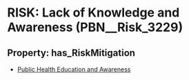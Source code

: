 # RISK: __Lack of Knowledge and Awareness__ (PBN__Risk_3229)

## Property: has_RiskMitigation

* [Public Health Education and Awareness](PBN__Mitigation_1715)

